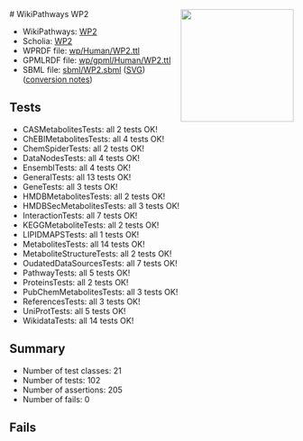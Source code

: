 <img style="float: right; width: 200px" src="../logo.png" />
# WikiPathways WP2

* WikiPathways: [WP2](https://identifiers.org/wikipathways:WP2)
* Scholia: [WP2](https://scholia.toolforge.org/wikipathways/WP2)
* WPRDF file: [wp/Human/WP2.ttl](../wp/Human/WP2.ttl)
* GPMLRDF file: [wp/gpml/Human/WP2.ttl](../wp/gpml/Human/WP2.ttl)
* SBML file: [sbml/WP2.sbml](../sbml/WP2.sbml) ([SVG](../sbml/WP2.svg)) ([conversion notes](../sbml/WP2.txt))

## Tests
* CASMetabolitesTests: all 2 tests OK!
* ChEBIMetabolitesTests: all 4 tests OK!
* ChemSpiderTests: all 2 tests OK!
* DataNodesTests: all 4 tests OK!
* EnsemblTests: all 4 tests OK!
* GeneralTests: all 13 tests OK!
* GeneTests: all 3 tests OK!
* HMDBMetabolitesTests: all 2 tests OK!
* HMDBSecMetabolitesTests: all 3 tests OK!
* InteractionTests: all 7 tests OK!
* KEGGMetaboliteTests: all 2 tests OK!
* LIPIDMAPSTests: all 1 tests OK!
* MetabolitesTests: all 14 tests OK!
* MetaboliteStructureTests: all 2 tests OK!
* OudatedDataSourcesTests: all 7 tests OK!
* PathwayTests: all 5 tests OK!
* ProteinsTests: all 2 tests OK!
* PubChemMetabolitesTests: all 3 tests OK!
* ReferencesTests: all 3 tests OK!
* UniProtTests: all 5 tests OK!
* WikidataTests: all 14 tests OK!


## Summary

* Number of test classes: 21
* Number of tests: 102
* Number of assertions: 205
* Number of fails: 0

## Fails

